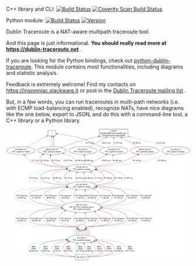 C++ library and CLI: [![Build Status](https://travis-ci.org/insomniacslk/dublin-traceroute.svg?branch=master)](https://travis-ci.org/insomniacslk/dublin-traceroute)
[![Coverity Scan Build Status](https://scan.coverity.com/projects/7935/badge.svg)](https://scan.coverity.com/projects/insomniacslk-dublin-traceroute)

Python module: [![Build Status](https://travis-ci.org/insomniacslk/python-dublin-traceroute.svg?branch=master)](https://travis-ci.org/insomniacslk/python-dublin-traceroute) [![Version](https://img.shields.io/pypi/v/dublintraceroute.svg)](https://pypi.python.org/pypi/dublintraceroute)

Dublin Traceroute is a NAT-aware multipath traceroute tool.

And this page is just informational. **You should really read more at https://dublin-traceroute.net** .

If you are looking for the Python bindings, check out [python-dublin-traceroute](https://github.com/insomniacslk/python-dublin-traceroute). This module contains most functionalities, including diagrams and statistic analysis.

Feedback is extremely welcome! Find my contacts on https://insomniac.slackware.it or post in the [Dublin Traceroute mailing list](https://groups.google.com/forum/#!forum/dublin-traceroute) .

But, in a few words, you can run traceroutes in multi-path networks (i.e. with ECMP load-balancing enabled), recognize NATs, have nice diagrams like the one below, export to JSON, and do this with a command-line tool, a C++ library or a Python library.

![dublin-traceroute example](documentation/readme/traceroute_8.8.8.8.png)
